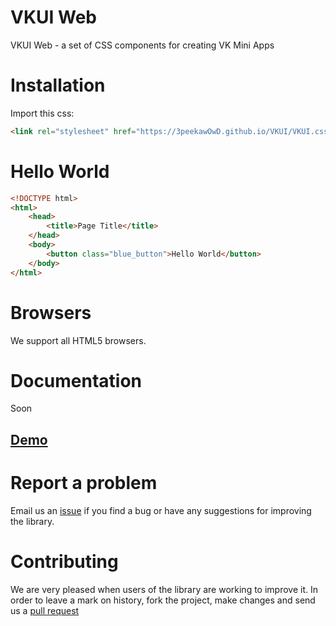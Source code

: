 # VKUI Web
VKUI Web - a set of CSS components for creating VK Mini Apps

# Installation

Import this css:
```html
<link rel="stylesheet" href="https://3peekawOwD.github.io/VKUI/VKUI.css">
```

# Hello World

```html
<!DOCTYPE html>
<html>
	<head>
		<title>Page Title</title>
	</head>
	<body>
	    <button class="blue_button">Hello World</button>
	</body>
</html>
```

# Browsers 

We support all HTML5 browsers.

# Documentation

Soon

## [Demo](https://3peekawOwD.github.io/VKUI/index.html)

# Report a problem

Email us an [issue](https://github.com/3peekawOwD/VKUI/issues/new) if you find a bug or have any suggestions for improving the library.

# Contributing

We are very pleased when users of the library are working to improve it. In order to leave a mark on history, fork the project, make changes and send us a [pull request](https://github.com/3peekawOwD/VKUI/pulls)
